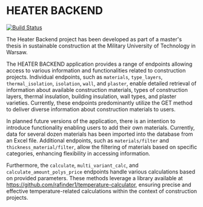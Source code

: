 ﻿# HEATER BACKEND

[![Build Status](https://github.com/rafinder1/heater-backend-django/actions/workflows/django.yml/badge.svg)](https://github.com/rafinder1/heater-backend-django/actions/workflows/django.yml) 

The Heater Backend project has been developed as part of a master's thesis in sustainable construction at the Military University of Technology in Warsaw.

The HEATER BACKEND application provides a range of endpoints allowing access to various information and functionalities related to construction projects. Individual endpoints, such as `materials`, `type_layers`, `thermal_isolation`, `isolation`, `wall`, and `plaster`, enable detailed retrieval of information about available construction materials, types of construction layers, thermal insulation, building insulation, wall types, and plaster varieties. Currently, these endpoints predominantly utilize the GET method to deliver diverse information about construction materials to users.

In planned future versions of the application, there is an intention to introduce functionality enabling users to add their own materials. Currently, data for several dozen materials has been imported into the database from an Excel file. Additional endpoints, such as `materials/filter` and `thickness_material/filter`, allow the filtering of materials based on specific categories, enhancing flexibility in accessing information.

Furthermore, the `calculate`, `multi_variant_calc`, and `calculate_amount_polys_price` endpoints handle various calculations based on provided parameters. These methods leverage a library available at https://github.com/rafinder1/temperature-calculator, ensuring precise and effective temperature-related calculations within the context of construction projects.
